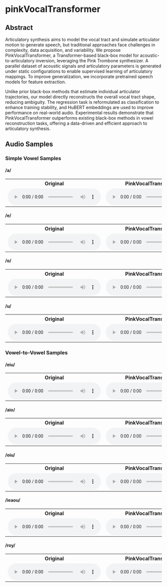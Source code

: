 # pinkVocalTransformer
## Abstract
Articulatory synthesis aims to model the vocal tract and simulate articulator motion to generate speech, but traditional approaches face challenges in complexity, data acquisition, and variability. We propose PinkVocalTransformer, a Transformer-based black-box model for acoustic-to-articulatory inversion, leveraging the Pink Trombone synthesizer. A parallel dataset of acoustic signals and articulatory parameters is generated under static configurations to enable supervised learning of articulatory mappings. To improve generalization, we incorporate pretrained speech models for feature extraction.

Unlike prior black-box methods that estimate individual articulator trajectories, our model directly reconstructs the overall vocal tract shape, reducing ambiguity. The regression task is reformulated as classification to enhance training stability, and HuBERT embeddings are used to improve performance on real-world audio. Experimental results demonstrate that PinkVocalTransformer outperforms existing black-box methods in vowel reconstruction tasks, offering a data-driven and efficient approach to articulatory synthesis.
## Audio Samples
### Simple Vowel Samples
#### /a/
<table>
  <tr>
    <th>Original</th>
    <th>PinkVocalTransformer</th>
    <th>VAE+Synth slow</th>
    <th>VAE+Synth fast</th>
  </tr>
  <tr>
    <td><audio controls src="audio/orig/a.wav"></audio></td>
    <td><audio controls src="audio/best_audio/pt_a.wav"></audio></td>
    <td><audio controls src="audio/VAE_slow/vae_a.wav"></audio></td>
    <td><audio controls src="audio/VAE_fast/vae_a.wav"></audio></td>
  </tr>
</table>

#### /e/
<table>
  <tr>
    <th>Original</th>
    <th>PinkVocalTransformer</th>
    <th>VAE+Synth slow</th>
    <th>VAE+Synth fast</th>
  </tr>
  <tr>
    <td><audio controls src="audio/orig/e.wav"></audio></td>
    <td><audio controls src="audio/best_audio/pt_e.wav"></audio></td>
    <td><audio controls src="audio/VAE_slow/vae_e.wav"></audio></td>
    <td><audio controls src="audio/VAE_fast/vae_e.wav"></audio></td>
  </tr>
</table>

#### /o/
<table>
  <tr>
    <th>Original</th>
    <th>PinkVocalTransformer</th>
    <th>VAE+Synth slow</th>
    <th>VAE+Synth fast</th>
  </tr>
  <tr>
    <td><audio controls src="audio/orig/o.wav"></audio></td>
    <td><audio controls src="audio/best_audio/pt_o.wav"></audio></td>
    <td><audio controls src="audio/VAE_slow/vae_o.wav"></audio></td>
    <td><audio controls src="audio/VAE_fast/vae_o.wav"></audio></td>
  </tr>
</table>

#### /u/
<table>
  <tr>
    <th>Original</th>
    <th>PinkVocalTransformer</th>
    <th>VAE+Synth slow</th>
    <th>VAE+Synth fast</th>
  </tr>
  <tr>
    <td><audio controls src="audio/orig/u.wav"></audio></td>
    <td><audio controls src="audio/best_audio/pt_u.wav"></audio></td>
    <td><audio controls src="audio/VAE_slow/vae_u.wav"></audio></td>
    <td><audio controls src="audio/VAE_fast/vae_u.wav"></audio></td>
  </tr>
</table>

### Vowel-to-Vowel Samples
#### /eiu/
<table>
  <tr>
    <th>Original</th>
    <th>PinkVocalTransformer</th>
    <th>VAE+Synth slow</th>
    <th>VAE+Synth fast</th>
  </tr>
  <tr>
    <td><audio controls src="audio/orig/eiu.wav"></audio></td>
    <td><audio controls src="audio/best_audio/pt_eiu.wav"></audio></td>
    <td><audio controls src="audio/VAE_slow/vae_eiu.wav"></audio></td>
    <td><audio controls src="audio/VAE_fast/vae_eiu.wav"></audio></td>
  </tr>
</table>

#### /aio/
<table>
  <tr>
    <th>Original</th>
    <th>PinkVocalTransformer</th>
    <th>VAE+Synth slow</th>
    <th>VAE+Synth fast</th>
  </tr>
  <tr>
    <td><audio controls src="audio/orig/aio.wav"></audio></td>
    <td><audio controls src="audio/best_audio/pt_aio.wav"></audio></td>
    <td><audio controls src="audio/VAE_slow/vae_aio.wav"></audio></td>
    <td><audio controls src="audio/VAE_fast/vae_aio.wav"></audio></td>
  </tr>
</table>

#### /oiu/
<table>
  <tr>
    <th>Original</th>
    <th>PinkVocalTransformer</th>
    <th>VAE+Synth slow</th>
    <th>VAE+Synth fast</th>
  </tr>
  <tr>
    <td><audio controls src="audio/orig/oiu.wav"></audio></td>
    <td><audio controls src="audio/best_audio/pt_oiu.wav"></audio></td>
    <td><audio controls src="audio/VAE_slow/vae_oiu.wav"></audio></td>
    <td><audio controls src="audio/VAE_fast/vae_oiu.wav"></audio></td>
  </tr>
</table>

#### /ieaou/
<table>
  <tr>
    <th>Original</th>
    <th>PinkVocalTransformer</th>
    <th>VAE+Synth slow</th>
    <th>VAE+Synth fast</th>
  </tr>
  <tr>
    <td><audio controls src="audio/orig/ieaou.wav"></audio></td>
    <td><audio controls src="audio/best_audio/pt_ieaou.wav"></audio></td>
    <td><audio controls src="audio/VAE_slow/vae_ieaou.wav"></audio></td>
    <td><audio controls src="audio/VAE_fast/vae_ieaou.wav"></audio></td>
  </tr>
</table>

#### /roy/
<table>
  <tr>
    <th>Original</th>
    <th>PinkVocalTransformer</th>
    <th>VAE+Synth slow</th>
    <th>VAE+Synth fast</th>
  </tr>
  <tr>
    <td><audio controls src="audio/orig/roy.wav"></audio></td>
    <td><audio controls src="audio/best_audio/pt_roy.wav"></audio></td>
    <td><audio controls src="audio/VAE_slow/vae_roy.wav"></audio></td>
    <td><audio controls src="audio/VAE_fast/vae_roy.wav"></audio></td>
  </tr>
</table>

